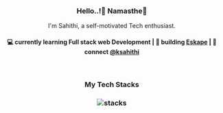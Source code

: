 <h3 align="center"> Hello..!👋 Namasthe🙏 </h3>
<p align="center">
I'm Sahithi, a self-motivated Tech enthusiast.
</p>

<h4 align="center">
💻 currently learning Full stack web Development | 🌱 building <a href="https://github.com/akasrai/daily-quiz-mobile">Eskape</a> | 💬 connect <a href="koppolsahithi@gmail.com">@ksahithi</a>
</h4>
<p  align="center">
</p>
<br/>
<h3 align="center">
My Tech Stacks
</h3>
<h3 align="center">
<img src="https://raw.githubusercontent.com/akasrai/akasrai/master/assets/stack-hills.png" alt="stacks"/>
</h3>
